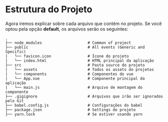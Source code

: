 # Estrutura do Projeto

Agora iremos explicar sobre cada arquivo que contém no projeto. Se você optou pela opção **default**, os arquivos serão os seguintes:

```
.
├── node_modules                    # Common of project
├── public                          # All events (Generic and Specific)
|   └── favicon.icon                # Ícone do projeto
|   └── index.html                  # HTML principal da aplicação
├── src                             # Pasta source do projeto
|   └── assets                      # Todos os assets do projetos
|   └── components                  # Componentes do vue
|   └── App.vue                     # Componente principal da aplicação
|   └── main.js                     # Arquivo de montagem do componente
├── .gigignore                      # Arquivos que irão ser ignorados pelo Git
├── babel.config.js                 # Configurações do babel
├── package.json                    # Settings do projeto
├── yarn.lock                       # Se estiver usando yarn
```
